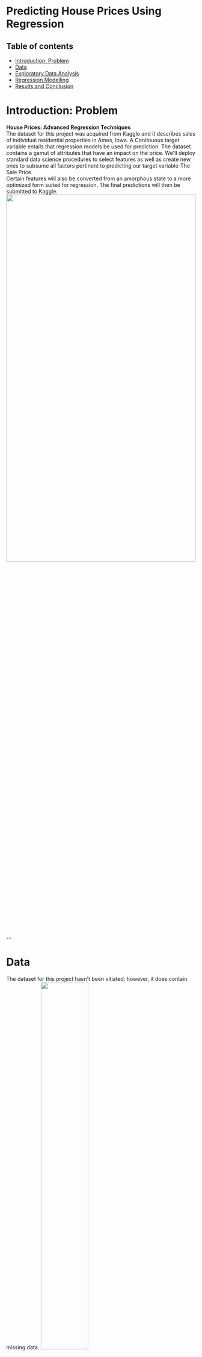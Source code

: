 # Predicting House Prices Using Regression

## Table of contents
* [Introduction: Problem](#introduction)
* [Data](#data)
* [Exploratory Data Analysis](#analysis)
* [Regression Modelling](#modelling)
* [Results and Conclusion](#results)

# Introduction: Problem<a name="introduction"></a>
<b> House Prices: Advanced Regression Techniques</b>
<br>
The dataset for this project was acquired from Kaggle and it describes sales of individual residential properties in Ames, Iowa.
A Continuous target variable entails that regression models be used for prediction.
The dataset contains a gamut of attributes that have an impact on the price. We'll deploy standard data science procedures to select features as well as create new ones to subsume all factors pertinent to predicting our target variable-The Sale Price. <br> 
Certain features will also be converted from an amorphous state to a more optimized form suited for regression. The final predictions will then be submitted to Kaggle.
<img src = "files/Housing-Prices.jpg" height = 50% width = 100%>

--

# Data<a name="data"></a>
The dataset for this project hasn't been vitiated; however, it does contain missing data.
<img src = "files/Dataset.jpg" height = 50% width = 50%>


We have 81 columns in this dataset; one for the target variable, one for ID, and 79 for attributes. Not exactly a glut compared to the number of attributes present in corporate data but enough to generate meaningful inferences. 

We'll analyze the target variable by generating a histogram.
<img src ="files/NormalDist.jpg" height = 50% width = 50%/>


Making the target variable normally distributed often leads to better results

Sale Price is not normally distributed, we will apply a transformation to it and then fit our regression to predict the transformed values

It's not necessary for the Linear Regression algorithm to have a y variable that is normally distributed; however, it is necessary for the errors to be normally distributed, and one way to ensure this is by transforming the y variable

We'll use <b>histograms</b> and the <b>D'Agostino K^2 Test</b> to determine normality

We'll apply the following three transformations :
<ol>
<li>Square root
<li>Log
<li>Box cox
</ol>    
<img src ="files/NormalTransform.jpg" height = 80% width = 70%/>

Interpreting the D'Agostino K^2 score:<br>
This test outputs a "p-value". The larges the p-value, the closer the distribution is to normal.

We will take a <b>small sample</b> of each distribution as the test detects even minor deviations in very large samples.

<img src ="files/NormalPval.jpg" height = 50% width = 50%/>

According to frequentist statistics, we can declare the distribution to be normal (more specifically: fail to reject the null hypothesis that it is normal) if p > 0.05.


According to our scores, the p values of Log and Box-Cox Transformations are <b>above 0.05</b> and since the p-value changes every time we sample; <b>We'll sample multiple times and consider the transformation that consistently results in a lower p-value.</b>The choice of transformation between Log and Boxcox is a trivial one as both have a similar effect on precision. We'll apply the BoxCox transformation to our target variable

#### Handling Missing Data

We'll extract columns that have missing values 
<img src ="files/train_missingval.jpg" height = 20% width = 20%/>


The training dataset has 19 columns containing missing data and the test dataset has 33 columns containing missing data.
We'll be austere with the amount of missing data that is permissible by removing columns with more than 75% of missing data.  

<br>
<img src ="files/col_missing.jpg" height = 20% width = 20%/>

## We'll impute the remaining missing values using a predefined function
We'll define a function to handle missing values and pass the names of columns containing missing values as the argument

#### Transforming predictor variables for optimal model performance
We'll extract continuous predictor variables that are skewed and apply a log transform to make them more normally distributed.
<br>
<img src ="files/skew.jpg" height = 20% width = 20%/>
<br>
Next, we'll one hot encode categorical variables
# Analysis<a name="analysis"></a>
#### Exploratory Data Analysis
#### Let's explore our dataset for patterns and relationships between the target and predictor
The number of attributes seems involved; however, we'll only consider those attributes that have a siginificant correlation and remove any superfluous attributes using a heatmap
<img src ="files/heatmap.jpg" height = 80% width = 50%/>
<br>
Let's select features which have a correlation magnitude <b>greater</b> than 0.6
<br>
<img src ="files/heatmap2.jpg" height = 80% width = 50%/>

#### 'OverallQual' has the highest correlation with our target followed by Year variables, this makes sense as recently built houses generally have higher prices
<img src ="files/OQ.jpg" height = 80% width = 80%/>
<br>
OverallQual seems to have a non-linear relationship, we can square this column to achieve linearity
<br>
<img src ="files/OQ2.jpg" height = 50% width = 50%/>
There's clearly a premium on houses that were built more recently and have a higher overall quality. 
We'll create a new attribute to subsume this observation.
We can also divide the overall quality by the lot area to get a term that represents the overall quality per sqft. <br>


Let's take a closer look at the correlation of Total Basement Square ft. and Ground floor Living Area
<img src ="files/TbGr.jpg" height = 80% width = 80%/>
<br>
We'll combine these two features to create a new feature since they are highly correlated

We can also combine Total Basement Square Ft, 1st and 2nd floor Square Ft to create a new variable which summarises all three. <br>
<img src ="files/SquareFt.jpg" height = 80% width = 80%/>
<br>
Let's take a look at the relationship between number of cars and garage area on price
<br>
<img src ="files/car.jpg" height = 80% width = 80%/>


Interestingly,  the Sale Price drops once we have more than 3 Garage Cars

#### Once we have created our new features, we'll remove all superfluous features and proceed towards modeling
--

# Modelling <a name="modelling"></a>
We'll split our training dataset into two; a training set and a validation set.
<b> Regularization a.k.a desensitization is very useful in analysing datasets which have a lot of variables</b> <br>

    We will model our raw data using Linear, Ridge, and Lasso Regression using a pipeline.
    
We'll compare the efficacy of our regression models using their R<sup>2</sup> scores
<br>
<img src ="files/r2.jpg" height = 30% width = 30%/>

####  Ridge regression performs slightly better as it doesn't cancel elements out by labelling their coefficients to 0(like Lasso)
#### Let's plot the actual values with our predicted values
<img src ="files/pred.jpg" height = 20% width = 20%/>
We can observe a strong linear relationship which is an indicator of good model accuracy

# Results <a name="results"></a>
We'll apply the inverse BoxCox transform to our target variable to make it easier to construe.
<img src ="files/results.jpg" height = 20% width = 20%/>

The results of this project achieved a Root Mean Logarithmic Score 0.13286 ranking it in the top 20% of submissions.

--

